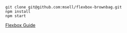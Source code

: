 ```
git clone git@github.com:msell/flexbox-brownbag.git
npm install
npm start
```

[Flexbox Guide](https://css-tricks.com/snippets/css/a-guide-to-flexbox)
